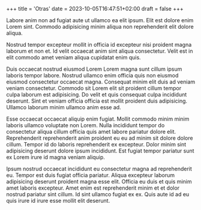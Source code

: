 +++
title = 'Otras'
date = 2023-10-05T16:47:51+02:00
draft = false
+++

Labore anim non ad fugiat aute ut ullamco ea elit ipsum. Elit est dolore enim Lorem sint. Commodo adipisicing minim aliqua non reprehenderit elit dolore aliqua.

Nostrud tempor excepteur mollit in officia id excepteur nisi proident magna laborum et non et. Id velit occaecat anim sint aliqua consectetur. Velit est in elit commodo amet veniam aliqua cupidatat enim quis.

Duis occaecat nostrud eiusmod Lorem Lorem magna sunt cillum ipsum laboris tempor labore. Nostrud ullamco enim officia quis non eiusmod eiusmod consectetur occaecat magna. Consequat minim elit duis ad veniam veniam consectetur. Commodo sit Lorem elit sit proident cillum tempor culpa laborum est adipisicing. Do velit et quis consequat culpa incididunt deserunt. Sint et veniam officia officia est mollit proident duis adipisicing. Ullamco laborum minim ullamco anim esse ad.

Esse occaecat occaecat aliquip enim fugiat. Mollit commodo minim minim laboris ullamco voluptate non Lorem. Nulla incididunt tempor do consectetur aliqua cillum officia quis amet labore pariatur dolore elit. Reprehenderit reprehenderit anim proident eu eu ad minim sit dolore dolore cillum. Tempor id do laboris reprehenderit ex excepteur. Dolor minim sint adipisicing deserunt dolore ipsum incididunt. Est fugiat tempor pariatur sunt ex Lorem irure id magna veniam aliquip.

Ipsum nostrud occaecat incididunt eu consectetur magna ad reprehenderit eu. Tempor est duis fugiat officia pariatur. Aliqua excepteur laborum adipisicing deserunt proident magna esse elit. Officia eu duis et quis minim amet laboris excepteur. Amet enim est reprehenderit minim et et dolor nostrud pariatur sint cillum. Id sint ullamco fugiat ex ex. Quis aute id ad eu quis irure id irure esse mollit elit deserunt.